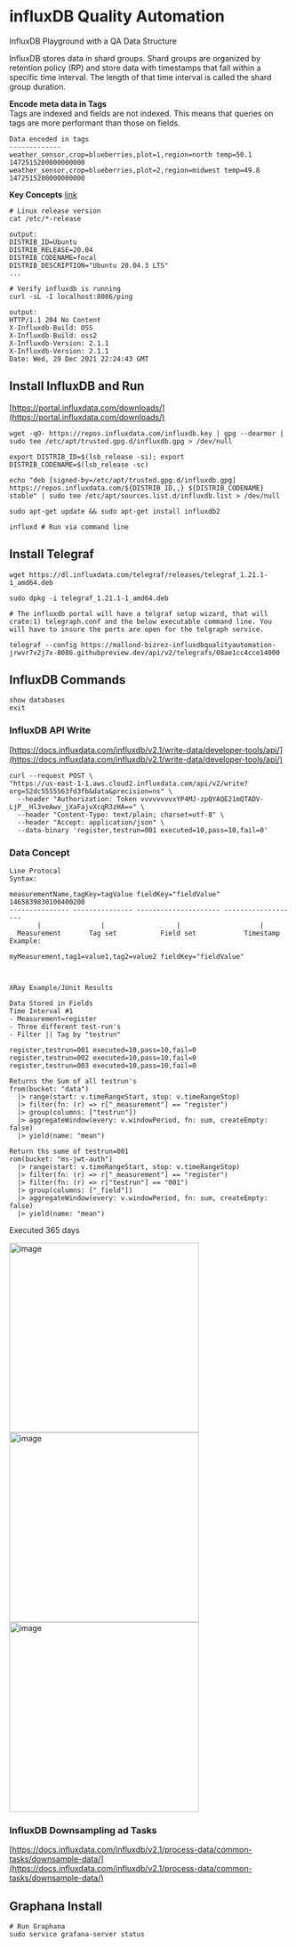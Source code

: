 # influxDB Quality Automation
InfluxDB Playground with a QA Data Structure

InfluxDB stores data in shard groups. Shard groups are organized by retention policy (RP) and store data with timestamps that fall within a specific time interval. The length of that time interval is called the shard group duration.

**Encode meta data in Tags**  
Tags are indexed and fields are not indexed. This means that queries on tags are more performant than those on fields.

```
Data encoded in tags
-------------
weather_sensor,crop=blueberries,plot=1,region=north temp=50.1 1472515200000000000
weather_sensor,crop=blueberries,plot=2,region=midwest temp=49.8 1472515200000000000
```
**Key Concepts** [link](https://archive.docs.influxdata.com/influxdb/v1.2/concepts/key_concepts/)

```
# Linux release version
cat /etc/*-release 

output:
DISTRIB_ID=Ubuntu
DISTRIB_RELEASE=20.04
DISTRIB_CODENAME=focal
DISTRIB_DESCRIPTION="Ubuntu 20.04.3 LTS"
...
```
```
# Verify influxdb is running
curl -sL -I localhost:8086/ping

output:
HTTP/1.1 204 No Content
X-Influxdb-Build: OSS
X-Influxdb-Build: oss2
X-Influxdb-Version: 2.1.1
X-Influxdb-Version: 2.1.1
Date: Wed, 29 Dec 2021 22:24:43 GMT

```
## Install InfluxDB and Run

[https://portal.influxdata.com/downloads/](https://portal.influxdata.com/downloads/)

```
wget -qO- https://repos.influxdata.com/influxdb.key | gpg --dearmor | sudo tee /etc/apt/trusted.gpg.d/influxdb.gpg > /dev/null

export DISTRIB_ID=$(lsb_release -si); export DISTRIB_CODENAME=$(lsb_release -sc)

echo "deb [signed-by=/etc/apt/trusted.gpg.d/influxdb.gpg] https://repos.influxdata.com/${DISTRIB_ID,,} ${DISTRIB_CODENAME} stable" | sudo tee /etc/apt/sources.list.d/influxdb.list > /dev/null

sudo apt-get update && sudo apt-get install influxdb2

```
```
influxd # Run via command line
```

## Install Telegraf
```
wget https://dl.influxdata.com/telegraf/releases/telegraf_1.21.1-1_amd64.deb

sudo dpkg -i telegraf_1.21.1-1_amd64.deb
```

```
# The influxdb portal will have a telgraf setup wizard, that will crate:1) telegraph.conf and the below executable command line. You will have to insure the ports are open for the telgraph service.

telegraf --config https://mallond-bizrez-influxdbqualityautomation-jrwvr7x2j7x-8086.githubpreview.dev/api/v2/telegrafs/08ae1cc4cce14000
```


## InfluxDB Commands
```
show databases
exit
```

### InfluxDB API Write
[https://docs.influxdata.com/influxdb/v2.1/write-data/developer-tools/api/](https://docs.influxdata.com/influxdb/v2.1/write-data/developer-tools/api/)
```
curl --request POST \
"https://us-east-1-1.aws.cloud2.influxdata.com/api/v2/write?org=52dc5555563fd3fb&data&precision=ns" \
  --header "Authorization: Token vvvvvvvvxYP4MJ-zpQYAQE21mQTADV-LjP__Hl3veAwv_jXaFajvXcqR3zHA==" \
  --header "Content-Type: text/plain; charset=utf-8" \
  --header "Accept: application/json" \
  --data-binary 'register,testrun=001 executed=10,pass=10,fail=0'
```

### Data Concept
```
Line Protocal
Syntax:

measurementName,tagKey=tagValue fieldKey="fieldValue" 1465839830100400200
--------------- --------------- --------------------- -------------------
       |               |                  |                    |
  Measurement       Tag set           Field set            Timestamp
Example:

myMeasurement,tag1=value1,tag2=value2 fieldKey="fieldValue"  



XRay Example/JUnit Results

Data Stored in Fields
Time Interval #1 
- Measurement=register  
- Three different test-run's  
- Filter || Tag by "testrun"

register,testrun=001 executed=10,pass=10,fail=0  
register,testrun=002 executed=10,pass=10,fail=0  
register,testrun=003 executed=10,pass=10,fail=0  

Returns the Sum of all testrun's
from(bucket: "data")
  |> range(start: v.timeRangeStart, stop: v.timeRangeStop)
  |> filter(fn: (r) => r["_measurement"] == "register")
  |> group(columns: ["testrun"])
  |> aggregateWindow(every: v.windowPeriod, fn: sum, createEmpty: false)
  |> yield(name: "mean")
  
Return ths sume of testrun=001
rom(bucket: "ms-jwt-auth")
  |> range(start: v.timeRangeStart, stop: v.timeRangeStop)
  |> filter(fn: (r) => r["_measurement"] == "register")
  |> filter(fn: (r) => r["testrun"] == "001")
  |> group(columns: ["_field"])
  |> aggregateWindow(every: v.windowPeriod, fn: sum, createEmpty: false)
  |> yield(name: "mean")

```

Executed 365 days

<img width="341" alt="image" src="https://user-images.githubusercontent.com/993459/210431517-69e87edc-30b3-491c-adcd-b6b667cdd44b.png">

<img width="341" alt="image" src="https://user-images.githubusercontent.com/993459/210431916-20df4bfa-1231-47ab-b906-e167d06beebc.png">

<img width="341" alt="image" src="https://user-images.githubusercontent.com/993459/210431988-3121fa97-2dfb-4671-9619-1128600dfc40.png">






### InfluxDB Downsampling ad Tasks
[https://docs.influxdata.com/influxdb/v2.1/process-data/common-tasks/downsample-data/](https://docs.influxdata.com/influxdb/v2.1/process-data/common-tasks/downsample-data/)

## Graphana Install
```
# Run Graphana
sudo service grafana-server status
```
